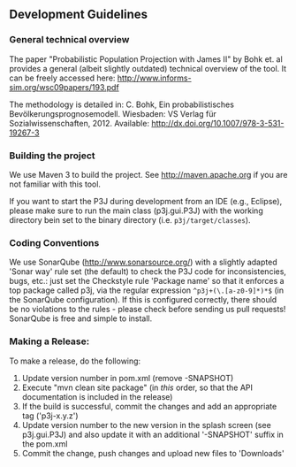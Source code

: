 ## Development Guidelines

### General technical overview

The paper "Probabilistic Population Projection with James II" by Bohk et. al provides a general (albeit slightly outdated) technical overview of the tool.
It can be freely accessed here: http://www.informs-sim.org/wsc09papers/193.pdf

The methodology is detailed in: C. Bohk, Ein probabilistisches Bevölkerungsprognosemodell. Wiesbaden: VS Verlag für Sozialwissenschaften, 2012.
Available: http://dx.doi.org/10.1007/978-3-531-19267-3

### Building the project

We use Maven 3 to build the project. See http://maven.apache.org if you are not familiar with this tool.

If you want to start the P3J during development from an IDE (e.g., Eclipse), please make sure to run the main class (p3j.gui.P3J) with the working directory bein set to the binary directory (i.e. `p3j/target/classes`).

### Coding Conventions

We use SonarQube (http://www.sonarsource.org/) with a slightly adapted 'Sonar way' rule set (the default) to check the P3J code for inconsistencies, bugs, etc.:
just set the Checkstyle rule 'Package name' so that it enforces a top package called p3j, via the regular expression `^p3j+(\.[a-z0-9]*)*$` (in the SonarQube configuration).
If this is configured correctly, there should be no violations to the rules - please check before sending us pull requests! 
SonarQube is free and simple to install.

### Making a Release:

To make a release, do the following:
1. Update version number in pom.xml (remove -SNAPSHOT)
2. Execute "mvn clean site package" (in *this* order, so that the API documentation is included in the release)
3. If the build is successful, commit the changes and add an appropriate tag ('p3j-x.y.z')
4. Update version number to the new version in the splash screen (see p3j.gui.P3J) and also update it with an additional '-SNAPSHOT' suffix in the pom.xml
5. Commit the change, push changes and upload new files to 'Downloads'